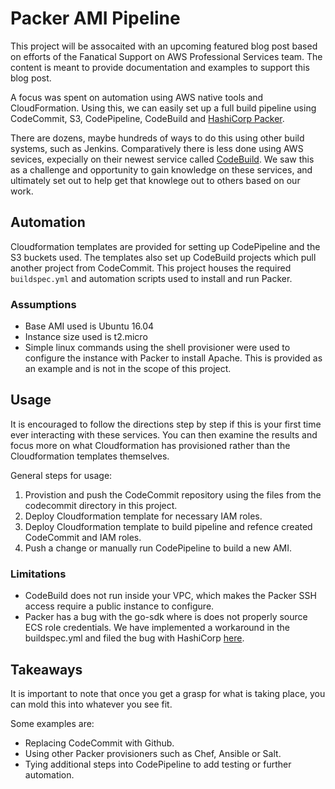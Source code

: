 # Packer AMI Pipeline
This project will be assocaited with an upcoming featured blog post based on 
efforts of the Fanatical Support on AWS Professional Services team. The content
is meant to provide documentation and examples to support this blog post.

A focus was spent on automation using AWS native tools and CloudFormation. Using this, we can
easily set up a full build pipeline using CodeCommit, S3, CodePipeline, CodeBuild 
and [HashiCorp Packer](https://www.packer.io/).

There are dozens, maybe hundreds of ways to do this using other build systems,
such as Jenkins. Comparatively there is less done using AWS sevices, expecially
on their newest service called [CodeBuild](https://aws.amazon.com/documentation/codebuild/).
We saw this as a challenge and opportunity to gain knowledge on these services,
and ultimately set out to help get that knowlege out to others based on our work.

## Automation
Cloudformation templates are provided for setting up CodePipeline and the S3
buckets used. The templates also set up CodeBuild projects which pull another
project from CodeCommit. This project houses the required `buildspec.yml` and
automation scripts used to install and run Packer.

### Assumptions
- Base AMI used is Ubuntu 16.04
- Instance size used is t2.micro
- Simple linux commands using the shell provisioner were used to configure the 
instance with Packer to install Apache. This is provided as an example and is 
not in the scope of this project.

## Usage
It is encouraged to follow the directions step by step if this is your first time
ever interacting with these services. You can then examine the results and focus
more on what Cloudformation has provisioned rather than the Cloudformation
templates themselves.

General steps for usage:

1. Provistion and push the CodeCommit repository using the files from the 
 codecommit directory in this project.
2. Deploy Cloudformation template for necessary IAM roles.
3. Deploy Cloudformation template to build pipeline and refence created
 CodeCommit and IAM roles.
4. Push a change or manually run CodePipeline to build a new AMI.

### Limitations
- CodeBuild does not run inside your VPC, which makes the Packer SSH access
require a public instance to configure.
- Packer has a bug with the go-sdk where is does not properly source ECS role
credentials. We have implemented a workaround in the buildspec.yml and filed
the bug with HashiCorp [here](https://github.com/hashicorp/packer/issues/4279).

## Takeaways
It is important to note that once you get a grasp for what
is taking place, you can mold this into whatever you see fit.

Some examples are:
- Replacing CodeCommit with Github.
- Using other Packer provisioners such as Chef, Ansible or Salt.
- Tying additional steps into CodePipeline to add testing or further automation.
